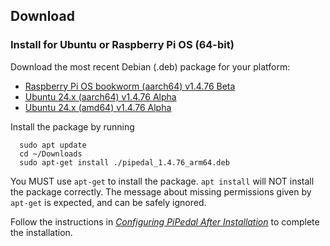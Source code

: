 ## Download

### Install for Ubuntu or Raspberry Pi OS (64-bit)

Download the most recent Debian (.deb) package for your platform:

- [Raspberry Pi OS bookworm (aarch64) v1.4.76 Beta](https://github.com/rerdavies/pipedal/releases/download/v1.4.76/pipedal_1.4.76_arm64.deb)
- [Ubuntu 24.x (aarch64) v1.4.76 Alpha](https://github.com/rerdavies/pipedal/releases/download/v1.4.76/pipedal_1.4.76_arm64.deb)
- [Ubuntu 24.x (amd64) v1.4.76 Alpha](https://github.com/rerdavies/pipedal/releases/download/v1.4.76/pipedal_1.4.76_amd64.deb)


Install the package by running 

```
  sudo apt update
  cd ~/Downloads  
  sudo apt-get install ./pipedal_1.4.76_arm64.deb
```
You MUST use `apt-get` to install the package. `apt install` will NOT install the package correctly. The message about missing permissions given by `apt-get` is
expected, and can be safely ignored.

Follow the instructions in [_Configuring PiPedal After Installation_](https://rerdavies.github.io/pipedal/Configuring.html) to complete the installation.
